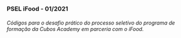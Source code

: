 ### PSEL iFood - 01/2021
###### Códigos para o desafio prático do processo seletivo do programa de formação da Cubos Academy em parceria com o iFood.
